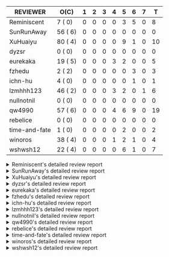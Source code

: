 |   REVIEWER    |  O(C)   | 1 | 2 | 3 | 4 | 5 | 6 | 7 | T  |
|---------------|---------|---|---|---|---|---|---|---|----|
| Reminiscent   |  7 ( 0) | 0 | 0 | 0 | 0 | 3 | 5 | 0 |  8 |
| SunRunAway    | 56 ( 6) | 0 | 0 | 0 | 0 | 0 | 0 | 0 |  0 |
| XuHuaiyu      | 80 ( 4) | 0 | 0 | 0 | 0 | 9 | 1 | 0 | 10 |
| dyzsr         |  0 ( 0) | 0 | 0 | 0 | 0 | 0 | 0 | 0 |  0 |
| eurekaka      | 19 ( 5) | 0 | 0 | 0 | 3 | 2 | 0 | 0 |  5 |
| fzhedu        |  2 ( 2) | 0 | 0 | 0 | 0 | 0 | 3 | 0 |  3 |
| ichn-hu       |  4 ( 0) | 0 | 0 | 0 | 0 | 0 | 1 | 0 |  1 |
| lzmhhh123     | 46 ( 2) | 0 | 0 | 0 | 3 | 2 | 0 | 1 |  6 |
| nullnotnil    |  0 ( 0) | 0 | 0 | 0 | 0 | 0 | 0 | 0 |  0 |
| qw4990        | 57 ( 6) | 0 | 0 | 0 | 4 | 6 | 9 | 0 | 19 |
| rebelice      |  0 ( 0) | 0 | 0 | 0 | 0 | 0 | 0 | 0 |  0 |
| time-and-fate |  1 ( 0) | 0 | 0 | 0 | 0 | 2 | 0 | 0 |  2 |
| winoros       | 38 ( 4) | 0 | 0 | 0 | 1 | 2 | 1 | 0 |  4 |
| wshwsh12      | 22 ( 4) | 0 | 0 | 0 | 0 | 6 | 1 | 0 |  7 |


<details> 
  <summary>Reminiscent's detailed review report</summary> 

## To Be Reviewed

|    REPO    |                                                               PR                                                                | C | LASTED |
|------------|---------------------------------------------------------------------------------------------------------------------------------|---|--------|
| tidb/21137 | [executor: specially handle empty input for apply's outer child aggregate (#20544)](https://github.com/pingcap/tidb/pull/21137) |   | 45d20h |
| tidb/21550 | [planner : fix unsigned_decimal_col=-int_cnst access index (#21198)](https://github.com/pingcap/tidb/pull/21550)                |   | 26d20h |
| tidb/21614 | [planner: do not propagate column eq with different column types (#21495)](https://github.com/pingcap/tidb/pull/21614)          |   | 25d14h |
| tidb/21896 | [planner: fix union doesn't handle collate correctly (#21854)](https://github.com/pingcap/tidb/pull/21896)                      |   | 13d19h |
| tidb/21936 | [expression: fix wrong type inferring for ceiling function. (#21920)](https://github.com/pingcap/tidb/pull/21936)               |   | 12d17h |
| tidb/21957 | [planner: fix unknown columns in join using below agg (#21922)](https://github.com/pingcap/tidb/pull/21957)                     |   | 11d23h |
| tidb/21964 | [planner: add plancodec id for all type TableScan/IndexScan. (#21935)](https://github.com/pingcap/tidb/pull/21964)              |   | 11d18h |


## Reviewed in Last 7 Days

|    REPO    |                                                                  PR                                                                  | C | D |   R   |
|------------|--------------------------------------------------------------------------------------------------------------------------------------|---|---|-------|
| tidb/22104 | [executor: fix incompatible escape behaviors in `select into outfile` (#22100)](https://github.com/pingcap/tidb/pull/22104)          |   | 5 | 0h    |
| tidb/22103 | [executor: fix incompatible escape behaviors in `select into outfile` (#22100)](https://github.com/pingcap/tidb/pull/22103)          |   | 5 | 0h    |
| tidb/22100 | [executor: fix incompatible escape behaviors in `select into outfile`](https://github.com/pingcap/tidb/pull/22100)                   |   | 5 | 0h    |
| tidb/22074 | [planner: fix incorrect range for prefix index range scan (#22037)](https://github.com/pingcap/tidb/pull/22074)                      |   | 6 | 0h    |
| tidb/22075 | [planner: fix incorrect range for prefix index range scan (#22037)](https://github.com/pingcap/tidb/pull/22075)                      |   | 6 | 0h    |
| tidb/21994 | [range: fix overflow value access index ](https://github.com/pingcap/tidb/pull/21994)                                                |   | 6 | 5d0h  |
| tidb/21868 | [bindinfo: sync concurrent ops on mysql.bind_info from multiple tidb instances (#21629)](https://github.com/pingcap/tidb/pull/21868) |   | 6 | 11d7h |
| tidb/21931 | [*: support baseline capture for prepared statements (#21271)](https://github.com/pingcap/tidb/pull/21931)                           |   | 6 | 6d19h |


</details> 


<details> 
  <summary>SunRunAway's detailed review report</summary> 

## To Be Reviewed

|     REPO     |                                                                      PR                                                                       | C | LASTED  |
|--------------|-----------------------------------------------------------------------------------------------------------------------------------------------|---|---------|
| docs/4547    | [add log redaction-related contents](https://github.com/pingcap/docs/pull/4547)                                                               |   | 4d14h   |
| docs-cn/4913 | [explain: add indexes](https://github.com/pingcap/docs-cn/pull/4913)                                                                          |   | 48d18h  |
| docs/4565    | [tidb: add doc for global kill](https://github.com/pingcap/docs/pull/4565)                                                                    |   | 2d9h    |
| tidb/15370   | [planner,executor: Refactor Shuffle and implement parallel Sort](https://github.com/pingcap/tidb/pull/15370)                                  | Y | 295d19h |
| docs-cn/4933 | [explain: add joins](https://github.com/pingcap/docs-cn/pull/4933)                                                                            |   | 44d20h  |
| tidb/15462   | [executor: implement `graceHashJoin`](https://github.com/pingcap/tidb/pull/15462)                                                             | Y | 291d18h |
| tidb/16967   | [executor: Refactor Shuffle and implement parallel sort (executor part)](https://github.com/pingcap/tidb/pull/16967)                          | Y | 246d10h |
| tidb/17238   | [*: refactor table.Allocator to improve readability](https://github.com/pingcap/tidb/pull/17238)                                              |   | 233d18h |
| tidb/19120   | [executor: Concurrently fetch chunks and insert them to a concurrent hash table in hash build](https://github.com/pingcap/tidb/pull/19120)    |   | 145d21h |
| tidb/19178   | [executor: Refactor probe channel](https://github.com/pingcap/tidb/pull/19178)                                                                |   | 143d17h |
| tidb/19347   | [executor: support new syntax `create/drop binding for digest` for tidb dashboard usage](https://github.com/pingcap/tidb/pull/19347)          |   | 135d23h |
| tidb/19807   | [executor: parallel evaluation for hash aggregate distinct](https://github.com/pingcap/tidb/pull/19807)                                       |   | 121d11h |
| tidb/19900   | [executor: enable inline projection for sort&topN](https://github.com/pingcap/tidb/pull/19900)                                                | Y | 116d18h |
| tidb/20140   | [expressions: Support `bin-to-uuid` and `uuid-to-bin`](https://github.com/pingcap/tidb/pull/20140)                                            |   | 103d22h |
| tidb/20220   | [*: new secondary index value format](https://github.com/pingcap/tidb/pull/20220)                                                             |   | 100d17h |
| tidb/20316   | [docs/design: add design doc for index usage information](https://github.com/pingcap/tidb/pull/20316)                                         |   | 95d17h  |
| tidb/20335   | [planner, executor: enable inline projection for Selection](https://github.com/pingcap/tidb/pull/20335)                                       | Y | 92d18h  |
| tidb/20360   | [planner: refine explain info for batch cop](https://github.com/pingcap/tidb/pull/20360)                                                      |   | 86d22h  |
| tidb/20397   | [parser: replace ast.SelectLockInShareMode with ast.SelectLockForShare](https://github.com/pingcap/tidb/pull/20397)                           |   | 84d18h  |
| tidb/20615   | [utils: Avoid panic when getting memory](https://github.com/pingcap/tidb/pull/20615)                                                          |   | 72d2h   |
| tidb/20689   | [expression: make TIME function compatible with MySQL (#19158)](https://github.com/pingcap/tidb/pull/20689)                                   |   | 67d21h  |
| tidb/20750   | [executor, infoschema, planner: optimize query cluster_slow_query](https://github.com/pingcap/tidb/pull/20750)                                |   | 62d23h  |
| tidb/20752   | [*: trace statsCache and preparePlanCache by Global memory tracker.](https://github.com/pingcap/tidb/pull/20752)                              |   | 62d22h  |
| tidb/20765   | [planner: support stable result mode](https://github.com/pingcap/tidb/pull/20765)                                                             |   | 62d17h  |
| tidb/21137   | [executor: specially handle empty input for apply's outer child aggregate (#20544)](https://github.com/pingcap/tidb/pull/21137)               |   | 45d20h  |
| tidb/21207   | [planner: fix the inappropriate out-of-range range estimation rule](https://github.com/pingcap/tidb/pull/21207)                               |   | 41d19h  |
| tidb/21277   | [executor: fix split table with large integers](https://github.com/pingcap/tidb/pull/21277)                                                   |   | 39d20h  |
| tidb/21310   | [types: convert string to MySQL BIT correctly](https://github.com/pingcap/tidb/pull/21310)                                                    |   | 38d22h  |
| tidb/21364   | [expression: Add test cases to cover the cases when invalid int value is casted as TIME (#18653)](https://github.com/pingcap/tidb/pull/21364) |   | 35d1h   |
| tidb/21381   | [*: optimize analyze cluster index table](https://github.com/pingcap/tidb/pull/21381)                                                         |   | 34d17h  |
| tidb/21386   | [expression: Disable cast decimal as string push down to TiFlash](https://github.com/pingcap/tidb/pull/21386)                                 |   | 34d16h  |
| tidb/21443   | [*: Let binary literal can be convert to enum and set (#20789)](https://github.com/pingcap/tidb/pull/21443)                                   |   | 32d14h  |
| tidb/21504   | [planner: fix invalid convert type in between...and... (#19820)](https://github.com/pingcap/tidb/pull/21504)                                  | Y | 30d15h  |
| tidb/21546   | [planner: do not push down the aggregation function with correlated column (#21453)](https://github.com/pingcap/tidb/pull/21546)              |   | 26d23h  |
| tidb/21573   | [expression: fix incorrect result of IsTrue function for time types (#21534)](https://github.com/pingcap/tidb/pull/21573)                     |   | 26d13h  |
| tidb/21810   | [expression: handle hybrid field types for where clause (#21724)](https://github.com/pingcap/tidb/pull/21810)                                 |   | 19d18h  |
| tidb/21813   | [expression: handle tp.flen overflow in to_base64 function (#20947)](https://github.com/pingcap/tidb/pull/21813)                              |   | 19d17h  |
| tidb/21834   | [planner: enhanced index range calculation plan](https://github.com/pingcap/tidb/pull/21834)                                                  |   | 18d19h  |
| tidb/21876   | [planner: bypass the DNF restriction if index merge hint is specified (#20799)](https://github.com/pingcap/tidb/pull/21876)                   |   | 16d20h  |
| tidb/21877   | [planner: fix correlated aggregates which should be evaluated in outer query (#21431)](https://github.com/pingcap/tidb/pull/21877)            |   | 16d19h  |
| tidb/21878   | [planner: do not push down lock to pointGet/bacthPointGet when selection exists](https://github.com/pingcap/tidb/pull/21878)                  |   | 16d18h  |
| tidb/21890   | [*: redact some error code, part(3/3) (#21866)](https://github.com/pingcap/tidb/pull/21890)                                                   |   | 14d15h  |
| tidb/21936   | [expression: fix wrong type inferring for ceiling function. (#21920)](https://github.com/pingcap/tidb/pull/21936)                             |   | 12d17h  |
| tidb/21956   | [planner/preprocessor: disallow into-outfile clause in some place](https://github.com/pingcap/tidb/pull/21956)                                |   | 11d23h  |
| tidb/21960   | [types: Regard `TypeNewDecimal` as not a `hasVariantFieldLength` type. (#21849)](https://github.com/pingcap/tidb/pull/21960)                  |   | 11d21h  |
| tidb/22026   | [expression: separated arithmeticPlusIntSig](https://github.com/pingcap/tidb/pull/22026)                                                      |   | 9d20h   |
| tidb/22043   | [planner, executor: enhance the limit pushdown rule.](https://github.com/pingcap/tidb/pull/22043)                                             |   | 7d11h   |
| tidb/22058   | [variable: move noop sysvars to separate file](https://github.com/pingcap/tidb/pull/22058)                                                    |   | 6d7h    |
| tidb/22073   | [executor: always decode the value first and then the handle](https://github.com/pingcap/tidb/pull/22073)                                     |   | 5d18h   |
| tidb/22089   | [executor: fix signed cluster index behavior (#22085)](https://github.com/pingcap/tidb/pull/22089)                                            |   | 4d23h   |
| tidb/22104   | [executor: fix incompatible escape behaviors in `select into outfile` (#22100)](https://github.com/pingcap/tidb/pull/22104)                   |   | 4d17h   |
| tidb/22106   | [executor: avoid log duplicate index name in slow-log (#22057)](https://github.com/pingcap/tidb/pull/22106)                                   |   | 4d14h   |
| tidb/22107   | [executor: avoid log duplicate index name in slow-log (#22057)](https://github.com/pingcap/tidb/pull/22107)                                   |   | 4d14h   |
| tidb/22114   | [test: fix globalkilltest (#21987)](https://github.com/pingcap/tidb/pull/22114)                                                               |   | 4d12h   |
| tidb/22120   | [executor: fix `update ignore` into not exists partition (#21984)](https://github.com/pingcap/tidb/pull/22120)                                |   | 3d23h   |
| tidb/22136   | [executor: improve the runtime stats of index lookup reader (#21982)](https://github.com/pingcap/tidb/pull/22136)                             |   | 3d17h   |


## Reviewed in Last 7 Days

| REPO | PR | C | D | R |
|------|----|---|---|---|


</details> 


<details> 
  <summary>XuHuaiyu's detailed review report</summary> 

## To Be Reviewed

|    REPO    |                                                                              PR                                                                              | C | LASTED  |
|------------|--------------------------------------------------------------------------------------------------------------------------------------------------------------|---|---------|
| tidb/19292 | [planner: suppport left join in join reorder](https://github.com/pingcap/tidb/pull/19292)                                                                    |   | 137d17h |
| tidb/19900 | [executor: enable inline projection for sort&topN](https://github.com/pingcap/tidb/pull/19900)                                                               | Y | 116d18h |
| tidb/20040 | [planner, expression: take NullFlag into consideration when optimize the `int non-const` <cmp > `non-int const`](https://github.com/pingcap/tidb/pull/20040) | Y | 109d14h |
| tidb/20140 | [expressions: Support `bin-to-uuid` and `uuid-to-bin`](https://github.com/pingcap/tidb/pull/20140)                                                           |   | 103d22h |
| tidb/20311 | [expression: fix overflow error when convert bit to int64 (#20266)](https://github.com/pingcap/tidb/pull/20311)                                              |   | 95d21h  |
| tidb/20350 | [executor: support read global indexes in IndexMergeReader and index join](https://github.com/pingcap/tidb/pull/20350)                                       | Y | 89d14h  |
| tidb/20505 | [*: Add metrics for oom-action and sql memory usage.](https://github.com/pingcap/tidb/pull/20505)                                                            |   | 76d19h  |
| tidb/20576 | [*: fix stats feedback after tableReader handle multiple ranges](https://github.com/pingcap/tidb/pull/20576)                                                 |   | 74d13h  |
| tidb/20613 | [executor: fix issue of hash join fetch time inaccurate](https://github.com/pingcap/tidb/pull/20613)                                                         |   | 72d13h  |
| tidb/20752 | [*: trace statsCache and preparePlanCache by Global memory tracker.](https://github.com/pingcap/tidb/pull/20752)                                             |   | 62d22h  |
| tidb/20790 | [collation: add pinyin collation for chinese charset support](https://github.com/pingcap/tidb/pull/20790)                                                    |   | 61d21h  |
| tidb/20793 | [planner, executor: enable inline projection for Apply](https://github.com/pingcap/tidb/pull/20793)                                                          |   | 61d21h  |
| tidb/20905 | [planner: fix statement-optimize not work in `TryFastPlan`](https://github.com/pingcap/tidb/pull/20905)                                                      |   | 58d17h  |
| tidb/20972 | [expression: POC implementation of Vitess hashing algorithm.](https://github.com/pingcap/tidb/pull/20972)                                                    |   | 54d1h   |
| tidb/21064 | [planner, executor: fix cast not check error](https://github.com/pingcap/tidb/pull/21064)                                                                    |   | 49d9h   |
| tidb/21149 | [executor:Add runtime stat for IndexMergeReaderExecutor (#20653)](https://github.com/pingcap/tidb/pull/21149)                                                |   | 45d15h  |
| tidb/21155 | [util/chunk: fix slice out of bound panic](https://github.com/pingcap/tidb/pull/21155)                                                                       |   | 45d12h  |
| tidb/21228 | [executor: return the result immediately when combining LIMIT row_count with DISTINCT](https://github.com/pingcap/tidb/pull/21228)                           |   | 41d14h  |
| tidb/21304 | [executor: Add the HashAggExec runtime information (#20577)](https://github.com/pingcap/tidb/pull/21304)                                                     |   | 39d12h  |
| tidb/21334 | [*: make rollback work on user-defined variables](https://github.com/pingcap/tidb/pull/21334)                                                                |   | 38d14h  |
| tidb/21340 | [executor: initialize expensive query handler on domain creation](https://github.com/pingcap/tidb/pull/21340)                                                |   | 38d0h   |
| tidb/21425 | [planner: natural join not consider rowid and null eq not propagate (#21328)](https://github.com/pingcap/tidb/pull/21425)                                    |   | 32d22h  |
| tidb/21459 | [planner: push down projection for tiflash](https://github.com/pingcap/tidb/pull/21459)                                                                      |   | 31d22h  |
| tidb/21473 | [ddl: check the generated column offset when modifies column (#21458)](https://github.com/pingcap/tidb/pull/21473)                                           |   | 31d17h  |
| tidb/21476 | [planner: check for decimal format in cast expr (#20836)](https://github.com/pingcap/tidb/pull/21476)                                                        |   | 31d16h  |
| tidb/21477 | [planner: check for decimal format in cast expr (#20836)](https://github.com/pingcap/tidb/pull/21477)                                                        |   | 31d16h  |
| tidb/21483 | [executor, store/tikv: locks exist keys for point_get & batch_point_get (#21229)](https://github.com/pingcap/tidb/pull/21483)                                |   | 31d13h  |
| tidb/21488 | [planner: fix ambiguous field when resolve having expr  (#21165)](https://github.com/pingcap/tidb/pull/21488)                                                |   | 30d23h  |
| tidb/21504 | [planner: fix invalid convert type in between...and... (#19820)](https://github.com/pingcap/tidb/pull/21504)                                                 | Y | 30d15h  |
| tidb/21532 | [expression: set IsBooleanFlag for boolean scalar functions (#20706)](https://github.com/pingcap/tidb/pull/21532)                                            |   | 27d17h  |
| tidb/21536 | [executor: add slow-log file meta cache to avoid repeat read file meta information](https://github.com/pingcap/tidb/pull/21536)                              |   | 27d15h  |
| tidb/21550 | [planner : fix unsigned_decimal_col=-int_cnst access index (#21198)](https://github.com/pingcap/tidb/pull/21550)                                             |   | 26d20h  |
| tidb/21564 | [ddl: fix Incorrect behavior of NO_ZERO_DATE when altering table](https://github.com/pingcap/tidb/pull/21564)                                                |   | 26d16h  |
| tidb/21573 | [expression: fix incorrect result of IsTrue function for time types (#21534)](https://github.com/pingcap/tidb/pull/21573)                                    |   | 26d13h  |
| tidb/21590 | [expression: fix compatibility behaviors in sec_to_time with MySQL  (#21555)](https://github.com/pingcap/tidb/pull/21590)                                    |   | 25d21h  |
| tidb/21593 | [expression: fix convert number base for hybrid type (#21554)](https://github.com/pingcap/tidb/pull/21593)                                                   |   | 25d20h  |
| tidb/21602 | [expression: not evaluate time addition for timestamp with 2 args if 1st arg's year is zero (#21572)](https://github.com/pingcap/tidb/pull/21602)            |   | 25d17h  |
| tidb/21608 | [expression: fix error "invalid time format: '{0 0 0 0 0 0 0}'" for timestampAdd (#21591)](https://github.com/pingcap/tidb/pull/21608)                       |   | 25d16h  |
| tidb/21610 | [*: remove needless InInsertStmt (#19787)](https://github.com/pingcap/tidb/pull/21610)                                                                       |   | 25d15h  |
| tidb/21614 | [planner: do not propagate column eq with different column types (#21495)](https://github.com/pingcap/tidb/pull/21614)                                       |   | 25d14h  |
| tidb/21626 | [test: convert test to benchmard test to make ci stable (#21616)](https://github.com/pingcap/tidb/pull/21626)                                                |   | 24d23h  |
| tidb/21635 | [expression: handle invalid argument for addtime and subtime function  (#21600)](https://github.com/pingcap/tidb/pull/21635)                                 |   | 24d20h  |
| tidb/21673 | [expression, types: fix unexpected result from TIME() when fsp digits > 6 (#21652)](https://github.com/pingcap/tidb/pull/21673)                              |   | 23d17h  |
| tidb/21676 | [expression: fix compatibility of extract day_time unit functions (#21601)](https://github.com/pingcap/tidb/pull/21676)                                      |   | 23d17h  |
| tidb/21680 | [planner: report error when ORDER BY conflicts with DISTINCT (#21286)](https://github.com/pingcap/tidb/pull/21680)                                           |   | 23d16h  |
| tidb/21697 | [planner: check for only_full_group_by in ORDER BY and HAVING (#21216)](https://github.com/pingcap/tidb/pull/21697)                                          |   | 20d20h  |
| tidb/21711 | [expression: Fix unexpected panic when using IF function. (#21132)](https://github.com/pingcap/tidb/pull/21711)                                              |   | 20d17h  |
| tidb/21714 | [planner: fix the coercibility of the cast function (#21705)](https://github.com/pingcap/tidb/pull/21714)                                                    |   | 20d17h  |
| tidb/21718 | [types: fix compare object json type (#21703)](https://github.com/pingcap/tidb/pull/21718)                                                                   |   | 20d16h  |
| tidb/21785 | [types: fix compare float64 with float64 in json (#21709)](https://github.com/pingcap/tidb/pull/21785)                                                       |   | 19d22h  |
| tidb/21808 | [planner: fix the fail when we compare multi fields in the subquery (#21699)](https://github.com/pingcap/tidb/pull/21808)                                    |   | 19d18h  |
| tidb/21810 | [expression: handle hybrid field types for where clause (#21724)](https://github.com/pingcap/tidb/pull/21810)                                                |   | 19d18h  |
| tidb/21813 | [expression: handle tp.flen overflow in to_base64 function (#20947)](https://github.com/pingcap/tidb/pull/21813)                                             |   | 19d17h  |
| tidb/21826 | [types: refine JSON conversion, throw err when object/array convert to integer/float/decimal](https://github.com/pingcap/tidb/pull/21826)                    |   | 19d11h  |
| tidb/21839 | [planner/core: add 'split table using statistics' statement](https://github.com/pingcap/tidb/pull/21839)                                                     |   | 18d15h  |
| tidb/21853 | [expression: fix compatibility behaviors in time_format with MySQL (#21559)](https://github.com/pingcap/tidb/pull/21853)                                     |   | 17d19h  |
| tidb/21870 | [types: report error for json object with key length >= 65536 (#21779)](https://github.com/pingcap/tidb/pull/21870)                                          |   | 16d23h  |
| tidb/21874 | [expression:truncate decimal value instead of return error (#21691)](https://github.com/pingcap/tidb/pull/21874)                                             |   | 16d20h  |
| tidb/21877 | [planner: fix correlated aggregates which should be evaluated in outer query (#21431)](https://github.com/pingcap/tidb/pull/21877)                           |   | 16d19h  |
| tidb/21896 | [planner: fix union doesn't handle collate correctly (#21854)](https://github.com/pingcap/tidb/pull/21896)                                                   |   | 13d19h  |
| tidb/21916 | [server: double type column from table should ignore its decimal (#21788)](https://github.com/pingcap/tidb/pull/21916)                                       |   | 12d23h  |
| tidb/21924 | [expression: fix type infer for tidb's builtin compare(least and greatest) (#21150)](https://github.com/pingcap/tidb/pull/21924)                             |   | 12d19h  |
| tidb/21936 | [expression: fix wrong type inferring for ceiling function. (#21920)](https://github.com/pingcap/tidb/pull/21936)                                            |   | 12d17h  |
| tidb/21957 | [planner: fix unknown columns in join using below agg (#21922)](https://github.com/pingcap/tidb/pull/21957)                                                  |   | 11d23h  |
| tidb/21958 | [expression: fix comparing json with string (#21903)](https://github.com/pingcap/tidb/pull/21958)                                                            |   | 11d22h  |
| tidb/21964 | [planner: add plancodec id for all type TableScan/IndexScan. (#21935)](https://github.com/pingcap/tidb/pull/21964)                                           |   | 11d18h  |
| tidb/21972 | [executor: throw error when prepared statement is execute, deallocate or prepare (#21962)](https://github.com/pingcap/tidb/pull/21972)                       |   | 11d16h  |
| tidb/22013 | [executor: fix unstable test Issue16696 (#22009)](https://github.com/pingcap/tidb/pull/22013)                                                                |   | 10d17h  |
| tidb/22014 | [executor: fix unstable test Issue16696 (#22009)](https://github.com/pingcap/tidb/pull/22014)                                                                |   | 10d17h  |
| tidb/22078 | [expression: return correct results for user variables of datetime type](https://github.com/pingcap/tidb/pull/22078)                                         |   | 5d17h   |
| tidb/22080 | [planner, expression: fix error when using IN combined with subquery](https://github.com/pingcap/tidb/pull/22080)                                            |   | 5d16h   |
| tidb/22101 | [session: set process info before building plan](https://github.com/pingcap/tidb/pull/22101)                                                                 |   | 4d18h   |
| tidb/22107 | [executor: avoid log duplicate index name in slow-log (#22057)](https://github.com/pingcap/tidb/pull/22107)                                                  |   | 4d14h   |
| tidb/22118 | [planner: check if columns count matches for batch point get in TryFastPlan (#22044)](https://github.com/pingcap/tidb/pull/22118)                            |   | 3d23h   |
| tidb/22119 | [executor: fix `update ignore` into not exists partition (#21984)](https://github.com/pingcap/tidb/pull/22119)                                               |   | 3d23h   |
| tidb/22120 | [executor: fix `update ignore` into not exists partition (#21984)](https://github.com/pingcap/tidb/pull/22120)                                               |   | 3d23h   |
| tidb/22131 | [privilege: remove leading and trailing space when create user and role](https://github.com/pingcap/tidb/pull/22131)                                         |   | 3d19h   |
| tidb/22136 | [executor: improve the runtime stats of index lookup reader (#21982)](https://github.com/pingcap/tidb/pull/22136)                                            |   | 3d17h   |
| tidb/22141 | [store: trace `loadRegion` to see the PD region cache loading (#22092)](https://github.com/pingcap/tidb/pull/22141)                                          |   | 0h      |
| tidb/22142 | [store: trace `loadRegion` to see the PD region cache loading (#22092)](https://github.com/pingcap/tidb/pull/22142)                                          |   | 0h      |


## Reviewed in Last 7 Days

|    REPO    |                                                                PR                                                                | C | D |   R   |
|------------|----------------------------------------------------------------------------------------------------------------------------------|---|---|-------|
| tidb/22111 | [config, session: promise the compatibility of oom-action when upgrading (#22102)](https://github.com/pingcap/tidb/pull/22111)   |   | 5 | 1h    |
| tidb/22115 | [util: add cache for mem info in container (#22109)](https://github.com/pingcap/tidb/pull/22115)                                 |   | 5 | 0h    |
| tidb/22112 | [bootstrap: add mysql.user columns for parser#1121 (#21856)](https://github.com/pingcap/tidb/pull/22112)                         |   | 5 | 0h    |
| tidb/22104 | [executor: fix incompatible escape behaviors in `select into outfile` (#22100)](https://github.com/pingcap/tidb/pull/22104)      |   | 5 | 2h    |
| tidb/22103 | [executor: fix incompatible escape behaviors in `select into outfile` (#22100)](https://github.com/pingcap/tidb/pull/22103)      |   | 5 | 2h    |
| tidb/22100 | [executor: fix incompatible escape behaviors in `select into outfile`](https://github.com/pingcap/tidb/pull/22100)               |   | 5 | 0h    |
| tidb/22095 | [select into outfile `untime error: index out of range` (#22038)](https://github.com/pingcap/tidb/pull/22095)                    |   | 5 | 1h    |
| tidb/22094 | [select into outfile `untime error: index out of range` (#22038)](https://github.com/pingcap/tidb/pull/22094)                    |   | 5 | 1h    |
| tidb/22038 | [select into outfile `untime error: index out of range`](https://github.com/pingcap/tidb/pull/22038)                             |   | 5 | 4d17h |
| tidb/22056 | [planner, store/tikv, executor:Support shuffled hash join and refine codes (#20894)](https://github.com/pingcap/tidb/pull/22056) |   | 6 | 21h   |


</details> 


<details> 
  <summary>dyzsr's detailed review report</summary> 

## To Be Reviewed

| REPO | PR | C | LASTED |
|------|----|---|--------|


## Reviewed in Last 7 Days

| REPO | PR | C | D | R |
|------|----|---|---|---|


</details> 


<details> 
  <summary>eurekaka's detailed review report</summary> 

## To Be Reviewed

|    REPO    |                                                                  PR                                                                  | C | LASTED  |
|------------|--------------------------------------------------------------------------------------------------------------------------------------|---|---------|
| tidb/14729 | [planner: fix constant propagation for PredicatePushDown](https://github.com/pingcap/tidb/pull/14729)                                | Y | 327d18h |
| tidb/14831 | [planner/cascades: add implementationRule for IndexLookUpJoin](https://github.com/pingcap/tidb/pull/14831)                           |   | 320d18h |
| tidb/15090 | [planner/cascades: refine the row count estimation of TiKV layer Selection](https://github.com/pingcap/tidb/pull/15090)              |   | 306d18h |
| tidb/15157 | [planner/cascades: implement `HashCode` method for all the LogicalPlans](https://github.com/pingcap/tidb/pull/15157)                 | Y | 304d15h |
| tidb/15335 | [planner/cascades: add transformation rule PullAggregationUpApply & EliminateMaxOneRow](https://github.com/pingcap/tidb/pull/15335)  |   | 297d18h |
| tidb/15370 | [planner,executor: Refactor Shuffle and implement parallel Sort](https://github.com/pingcap/tidb/pull/15370)                         | Y | 295d19h |
| tidb/17276 | [planner/cascades: add rule InjectProjectionBelowSort](https://github.com/pingcap/tidb/pull/17276)                                   | Y | 230d9h  |
| tidb/18882 | [planner, executor: add explain for `MetricSummaryTableExtractor`](https://github.com/pingcap/tidb/pull/18882)                       | Y | 157d18h |
| tidb/19347 | [executor: support new syntax `create/drop binding for digest` for tidb dashboard usage](https://github.com/pingcap/tidb/pull/19347) |   | 135d23h |
| tidb/20580 | [statistics: add bucket ndv for index histogram](https://github.com/pingcap/tidb/pull/20580)                                         |   | 73d21h  |
| tidb/20877 | [statistics: collect index usage information](https://github.com/pingcap/tidb/pull/20877)                                            |   | 59d17h  |
| tidb/21444 | [planner: ignore anonymous index while tiflash replica is available](https://github.com/pingcap/tidb/pull/21444)                     |   | 32d12h  |
| tidb/21459 | [planner: push down projection for tiflash](https://github.com/pingcap/tidb/pull/21459)                                              |   | 31d22h  |
| tidb/21488 | [planner: fix ambiguous field when resolve having expr  (#21165)](https://github.com/pingcap/tidb/pull/21488)                        |   | 30d23h  |
| tidb/21573 | [expression: fix incorrect result of IsTrue function for time types (#21534)](https://github.com/pingcap/tidb/pull/21573)            |   | 26d13h  |
| tidb/21680 | [planner: report error when ORDER BY conflicts with DISTINCT (#21286)](https://github.com/pingcap/tidb/pull/21680)                   |   | 23d16h  |
| tidb/21697 | [planner: check for only_full_group_by in ORDER BY and HAVING (#21216)](https://github.com/pingcap/tidb/pull/21697)                  |   | 20d20h  |
| tidb/21994 | [range: fix overflow value access index ](https://github.com/pingcap/tidb/pull/21994)                                                |   | 10d23h  |
| tidb/22086 | [planner/core: fix a bug of adding enforcer.](https://github.com/pingcap/tidb/pull/22086)                                            |   | 5d11h   |


## Reviewed in Last 7 Days

|    REPO    |                                                              PR                                                               | C | D |   R   |
|------------|-------------------------------------------------------------------------------------------------------------------------------|---|---|-------|
| tidb/22124 | [planner: avoid using index_merge when there are multiple table filters (#22122)](https://github.com/pingcap/tidb/pull/22124) |   | 4 | 0h    |
| tidb/22125 | [planner: avoid using index_merge when there are multiple table filters (#22122)](https://github.com/pingcap/tidb/pull/22125) |   | 4 | 0h    |
| tidb/22122 | [planner: avoid using index_merge when there are multiple table filters](https://github.com/pingcap/tidb/pull/22122)          |   | 4 | 1h    |
| tidb/22080 | [planner, expression: fix error when using IN combined with subquery](https://github.com/pingcap/tidb/pull/22080)             |   | 5 | 23h   |
| tidb/21275 | [*: rewrite origin SQL with default DB for SQL bindings](https://github.com/pingcap/tidb/pull/21275)                          |   | 5 | 35d1h |


</details> 


<details> 
  <summary>fzhedu's detailed review report</summary> 

## To Be Reviewed

|    REPO    |                                                   PR                                                   | C | LASTED  |
|------------|--------------------------------------------------------------------------------------------------------|---|---------|
| tidb/19845 | [expression:fix FORMAT compatibility issue #11206](https://github.com/pingcap/tidb/pull/19845)         | Y | 118d16h |
| tidb/20117 | [optimizer: fix issue on incorrect result of natural join](https://github.com/pingcap/tidb/pull/20117) | Y | 104d21h |


## Reviewed in Last 7 Days

|    REPO    |                                                                PR                                                                | C | D |   R    |
|------------|----------------------------------------------------------------------------------------------------------------------------------|---|---|--------|
| tidb/22053 | [execution: support explain analyze in mpp execution.](https://github.com/pingcap/tidb/pull/22053)                               |   | 6 | 23h    |
| tidb/22056 | [planner, store/tikv, executor:Support shuffled hash join and refine codes (#20894)](https://github.com/pingcap/tidb/pull/22056) |   | 6 | 21h    |
| tidb/20894 | [planner, store/tikv, executor:Support shuffled hash join and refine codes](https://github.com/pingcap/tidb/pull/20894)          |   | 6 | 52d19h |


</details> 


<details> 
  <summary>ichn-hu's detailed review report</summary> 

## To Be Reviewed

|    REPO    |                                                            PR                                                            | C | LASTED  |
|------------|--------------------------------------------------------------------------------------------------------------------------|---|---------|
| tidb/18312 | [expression: fix compatible problem with mysql when parse datetime](https://github.com/pingcap/tidb/pull/18312)          |   | 186d17h |
| tidb/21676 | [expression: fix compatibility of extract day_time unit functions (#21601)](https://github.com/pingcap/tidb/pull/21676)  |   | 23d17h  |
| tidb/21850 | [expression: add implicit eval int and real for function dayname (#21806)](https://github.com/pingcap/tidb/pull/21850)   |   | 17d19h  |
| tidb/21853 | [expression: fix compatibility behaviors in time_format with MySQL (#21559)](https://github.com/pingcap/tidb/pull/21853) |   | 17d19h  |


## Reviewed in Last 7 Days

|    REPO    |                                                  PR                                                  | C | D |   R   |
|------------|------------------------------------------------------------------------------------------------------|---|---|-------|
| tidb/22038 | [select into outfile `untime error: index out of range`](https://github.com/pingcap/tidb/pull/22038) |   | 6 | 3d17h |


</details> 


<details> 
  <summary>lzmhhh123's detailed review report</summary> 

## To Be Reviewed

|     REPO     |                                                                    PR                                                                     | C | LASTED  |
|--------------|-------------------------------------------------------------------------------------------------------------------------------------------|---|---------|
| tidb/14729   | [planner: fix constant propagation for PredicatePushDown](https://github.com/pingcap/tidb/pull/14729)                                     | Y | 327d18h |
| docs-cn/4913 | [explain: add indexes](https://github.com/pingcap/docs-cn/pull/4913)                                                                      |   | 48d18h  |
| tidb/17414   | [add curCost based join reorder algorithm](https://github.com/pingcap/tidb/pull/17414)                                                    |   | 222d18h |
| tidb/19347   | [executor: support new syntax `create/drop binding for digest` for tidb dashboard usage](https://github.com/pingcap/tidb/pull/19347)      |   | 135d23h |
| tidb/19698   | [*: update test cases to support new collation enabled by default](https://github.com/pingcap/tidb/pull/19698)                            |   | 123d23h |
| tidb/20044   | [expression: Add column nullability checking before "refine args"](https://github.com/pingcap/tidb/pull/20044)                            | Y | 109d7h  |
| tidb/20444   | [expression: add json_merge_patch](https://github.com/pingcap/tidb/pull/20444)                                                            |   | 81d21h  |
| tidb/20465   | [expression: add uuidShortFunction](https://github.com/pingcap/tidb/pull/20465)                                                           |   | 80d20h  |
| tidb/20505   | [*: Add metrics for oom-action and sql memory usage.](https://github.com/pingcap/tidb/pull/20505)                                         |   | 76d19h  |
| tidb/20618   | [planner: fix update generated columns error](https://github.com/pingcap/tidb/pull/20618)                                                 |   | 71d20h  |
| tidb/20642   | [executor: modify admin executors to support partitioned table with global index](https://github.com/pingcap/tidb/pull/20642)             |   | 69d16h  |
| tidb/20825   | [executor: add diagnosis rule to check Transparent Huge Pages(THP) enabled (#20611)](https://github.com/pingcap/tidb/pull/20825)          |   | 60d19h  |
| tidb/20903   | [planner: fix confused and unnecessary double-projection in plans.](https://github.com/pingcap/tidb/pull/20903)                           |   | 58d17h  |
| tidb/21018   | [planner: don't push down null sensitive join conditions (#19620)](https://github.com/pingcap/tidb/pull/21018)                            |   | 52d17h  |
| tidb/21051   | [executor: change read slow-log file module to concurrent](https://github.com/pingcap/tidb/pull/21051)                                    |   | 51d14h  |
| tidb/21137   | [executor: specially handle empty input for apply's outer child aggregate (#20544)](https://github.com/pingcap/tidb/pull/21137)           |   | 45d20h  |
| tidb/21195   | [brie: integrate lightning to suport IMPORT statement](https://github.com/pingcap/tidb/pull/21195)                                        |   | 41d23h  |
| tidb/21275   | [*: rewrite origin SQL with default DB for SQL bindings](https://github.com/pingcap/tidb/pull/21275)                                      |   | 39d22h  |
| tidb/21310   | [types: convert string to MySQL BIT correctly](https://github.com/pingcap/tidb/pull/21310)                                                |   | 38d22h  |
| tidb/21334   | [*: make rollback work on user-defined variables](https://github.com/pingcap/tidb/pull/21334)                                             |   | 38d14h  |
| tidb/21347   | [session: make rollback work on global variables](https://github.com/pingcap/tidb/pull/21347)                                             |   | 37d20h  |
| tidb/21401   | [expression: incompatibility with MySQL for ADDTIME()](https://github.com/pingcap/tidb/pull/21401)                                        |   | 34d12h  |
| tidb/21404   | [planner: fix unexpected bad plan when IndexJoin inner side estRow is 0. (#21084)](https://github.com/pingcap/tidb/pull/21404)            |   | 33d23h  |
| tidb/21444   | [planner: ignore anonymous index while tiflash replica is available](https://github.com/pingcap/tidb/pull/21444)                          |   | 32d12h  |
| tidb/21487   | [*: ensure TABLE statement works](https://github.com/pingcap/tidb/pull/21487)                                                             |   | 31d5h   |
| tidb/21641   | [executor: Fix pessimistic lock doesn't work on the partition table for subquery/joins](https://github.com/pingcap/tidb/pull/21641)       |   | 24d18h  |
| tidb/21651   | [planner: allow filter condition pushing down to IndexScan for prefix index](https://github.com/pingcap/tidb/pull/21651)                  |   | 24d14h  |
| tidb/21680   | [planner: report error when ORDER BY conflicts with DISTINCT (#21286)](https://github.com/pingcap/tidb/pull/21680)                        |   | 23d16h  |
| tidb/21711   | [expression: Fix unexpected panic when using IF function. (#21132)](https://github.com/pingcap/tidb/pull/21711)                           |   | 20d17h  |
| tidb/21808   | [planner: fix the fail when we compare multi fields in the subquery (#21699)](https://github.com/pingcap/tidb/pull/21808)                 |   | 19d18h  |
| tidb/21842   | [planner: Shuffle hash agg](https://github.com/pingcap/tidb/pull/21842)                                                                   |   | 18d10h  |
| tidb/21850   | [expression: add implicit eval int and real for function dayname (#21806)](https://github.com/pingcap/tidb/pull/21850)                    |   | 17d19h  |
| tidb/21853   | [expression: fix compatibility behaviors in time_format with MySQL (#21559)](https://github.com/pingcap/tidb/pull/21853)                  |   | 17d19h  |
| tidb/21870   | [types: report error for json object with key length >= 65536 (#21779)](https://github.com/pingcap/tidb/pull/21870)                       |   | 16d23h  |
| tidb/21877   | [planner: fix correlated aggregates which should be evaluated in outer query (#21431)](https://github.com/pingcap/tidb/pull/21877)        |   | 16d19h  |
| tidb/21924   | [expression: fix type infer for tidb's builtin compare(least and greatest) (#21150)](https://github.com/pingcap/tidb/pull/21924)          |   | 12d19h  |
| tidb/21954   | [planner/cascades: add rule `PushSelDownApply`](https://github.com/pingcap/tidb/pull/21954)                                               |   | 11d23h  |
| tidb/21968   | [types:  Add a limitation about float data type (#20929)](https://github.com/pingcap/tidb/pull/21968)                                     |   | 11d17h  |
| tidb/21972   | [executor: throw error when prepared statement is execute, deallocate or prepare (#21962)](https://github.com/pingcap/tidb/pull/21972)    |   | 11d16h  |
| tidb/22022   | [planner/codec: fix issue of decode plan error cause by without escape special char (#21937)](https://github.com/pingcap/tidb/pull/22022) |   | 10d0h   |
| tidb/22053   | [execution: support explain analyze in mpp execution.](https://github.com/pingcap/tidb/pull/22053)                                        |   | 6d18h   |
| tidb/22062   | [table: fix insert into _tidb_rowid panic and rebase it if needed](https://github.com/pingcap/tidb/pull/22062)                            |   | 5d23h   |
| tidb/22089   | [executor: fix signed cluster index behavior (#22085)](https://github.com/pingcap/tidb/pull/22089)                                        |   | 4d23h   |
| tidb/22124   | [planner: avoid using index_merge when there are multiple table filters (#22122)](https://github.com/pingcap/tidb/pull/22124)             |   | 3d21h   |
| tidb/22130   | [planner: join reorder should not change the order of output columns (#16852)](https://github.com/pingcap/tidb/pull/22130)                |   | 3d19h   |
| tidb/22137   | [expression: separated arithmeticModIntSig](https://github.com/pingcap/tidb/pull/22137)                                                   |   | 3d12h   |


## Reviewed in Last 7 Days

|    REPO    |                                                               PR                                                               | C | D |   R   |
|------------|--------------------------------------------------------------------------------------------------------------------------------|---|---|-------|
| tidb/22101 | [session: set process info before building plan](https://github.com/pingcap/tidb/pull/22101)                                   |   | 4 | 1d0h  |
| tidb/21976 | [planner: report error for invalid window specs which are not used (#21083)](https://github.com/pingcap/tidb/pull/21976)       |   | 4 | 7d22h |
| tidb/21969 | [types:  Add a limitation about float data type (#20929)](https://github.com/pingcap/tidb/pull/21969)                          |   | 4 | 8d0h  |
| tidb/22111 | [config, session: promise the compatibility of oom-action when upgrading (#22102)](https://github.com/pingcap/tidb/pull/22111) |   | 5 | 1h    |
| tidb/22085 | [executor: fix signed cluster index behavior](https://github.com/pingcap/tidb/pull/22085)                                      |   | 5 | 13h   |
| tidb/22037 | [planner: fix incorrect range for prefix index range scan](https://github.com/pingcap/tidb/pull/22037)                         |   | 7 | 2d19h |


</details> 


<details> 
  <summary>nullnotnil's detailed review report</summary> 

## To Be Reviewed

| REPO | PR | C | LASTED |
|------|----|---|--------|


## Reviewed in Last 7 Days

| REPO | PR | C | D | R |
|------|----|---|---|---|


</details> 


<details> 
  <summary>qw4990's detailed review report</summary> 

## To Be Reviewed

|    REPO     |                                                                          PR                                                                          | C | LASTED  |
|-------------|------------------------------------------------------------------------------------------------------------------------------------------------------|---|---------|
| tidb/16305  | [expression: separate signatures for `ModInt`](https://github.com/pingcap/tidb/pull/16305)                                                           | Y | 266d0h  |
| parser/1138 | [*: create / drop extended stats by ALTER TABLE](https://github.com/pingcap/parser/pull/1138)                                                        |   | 10d13h  |
| tidb/16967  | [executor: Refactor Shuffle and implement parallel sort (executor part)](https://github.com/pingcap/tidb/pull/16967)                                 | Y | 246d10h |
| tidb/17396  | [types: improve StrToDate performance](https://github.com/pingcap/tidb/pull/17396)                                                                   | Y | 223d10h |
| tidb/18882  | [planner, executor: add explain for `MetricSummaryTableExtractor`](https://github.com/pingcap/tidb/pull/18882)                                       | Y | 157d18h |
| tidb/19029  | [types: fix unexpected NOT_NULL flags](https://github.com/pingcap/tidb/pull/19029)                                                                   |   | 150d22h |
| tidb/19120  | [executor: Concurrently fetch chunks and insert them to a concurrent hash table in hash build](https://github.com/pingcap/tidb/pull/19120)           |   | 145d21h |
| tidb/19292  | [planner: suppport left join in join reorder](https://github.com/pingcap/tidb/pull/19292)                                                            |   | 137d17h |
| tidb/19957  | [executor: add builtin aggregate function `json_arrayagg`](https://github.com/pingcap/tidb/pull/19957)                                               | Y | 114d14h |
| tidb/20011  | [statistics: fix incorrect total count used in index selectivity computation](https://github.com/pingcap/tidb/pull/20011)                            |   | 110d15h |
| tidb/20316  | [docs/design: add design doc for index usage information](https://github.com/pingcap/tidb/pull/20316)                                                |   | 95d17h  |
| tidb/20354  | [planner: rename relational operators (#14575)](https://github.com/pingcap/tidb/pull/20354)                                                          | Y | 88d6h   |
| tidb/20399  | [*: make 'tidb_enable_change_column_type' available as a session variable](https://github.com/pingcap/tidb/pull/20399)                               |   | 84d16h  |
| tidb/20689  | [expression: make TIME function compatible with MySQL (#19158)](https://github.com/pingcap/tidb/pull/20689)                                          |   | 67d21h  |
| tidb/20708  | [*: separate auto_increment ID allocator from _tidb_rowid allocator](https://github.com/pingcap/tidb/pull/20708)                                     |   | 66d20h  |
| tidb/20750  | [executor, infoschema, planner: optimize query cluster_slow_query](https://github.com/pingcap/tidb/pull/20750)                                       |   | 62d23h  |
| tidb/20972  | [expression: POC implementation of Vitess hashing algorithm.](https://github.com/pingcap/tidb/pull/20972)                                            |   | 54d1h   |
| tidb/21018  | [planner: don't push down null sensitive join conditions (#19620)](https://github.com/pingcap/tidb/pull/21018)                                       |   | 52d17h  |
| tidb/21137  | [executor: specially handle empty input for apply's outer child aggregate (#20544)](https://github.com/pingcap/tidb/pull/21137)                      |   | 45d20h  |
| tidb/21149  | [executor:Add runtime stat for IndexMergeReaderExecutor (#20653)](https://github.com/pingcap/tidb/pull/21149)                                        |   | 45d15h  |
| tidb/21304  | [executor: Add the HashAggExec runtime information (#20577)](https://github.com/pingcap/tidb/pull/21304)                                             |   | 39d12h  |
| tidb/21318  | [planner, expression: use the range of column types to simplify expressions](https://github.com/pingcap/tidb/pull/21318)                             |   | 38d19h  |
| tidb/21359  | [*: add runtime stats for split region statement](https://github.com/pingcap/tidb/pull/21359)                                                        |   | 37d13h  |
| tidb/21401  | [expression: incompatibility with MySQL for ADDTIME()](https://github.com/pingcap/tidb/pull/21401)                                                   |   | 34d12h  |
| tidb/21408  | [statistics: fix a bug which causes panic when using the clustered index and the new collation (#21379)](https://github.com/pingcap/tidb/pull/21408) |   | 33d20h  |
| tidb/21424  | [sessionctx: move set variable to sysvar struct](https://github.com/pingcap/tidb/pull/21424)                                                         |   | 33d5h   |
| tidb/21464  | [server: return results of ongoing queries when graceful shutdown (#19669)](https://github.com/pingcap/tidb/pull/21464)                              |   | 31d20h  |
| tidb/21471  | [session: fix ineffective EXPLAIN FOR CONNECTION statement (#21044)](https://github.com/pingcap/tidb/pull/21471)                                     |   | 31d17h  |
| tidb/21476  | [planner: check for decimal format in cast expr (#20836)](https://github.com/pingcap/tidb/pull/21476)                                                |   | 31d16h  |
| tidb/21477  | [planner: check for decimal format in cast expr (#20836)](https://github.com/pingcap/tidb/pull/21477)                                                |   | 31d16h  |
| tidb/21508  | [execution: fix dayofweek('0000-00-00') behavior](https://github.com/pingcap/tidb/pull/21508)                                                        |   | 30d10h  |
| tidb/21525  | [expression: fix compatibility behaviors in zero datetime with MySQL (#21220)](https://github.com/pingcap/tidb/pull/21525)                           |   | 27d20h  |
| tidb/21610  | [*: remove needless InInsertStmt (#19787)](https://github.com/pingcap/tidb/pull/21610)                                                               |   | 25d15h  |
| tidb/21665  | [executor: fix LEAD and LAG's default value can not adapt to field type (#20747)](https://github.com/pingcap/tidb/pull/21665)                        |   | 23d19h  |
| tidb/21680  | [planner: report error when ORDER BY conflicts with DISTINCT (#21286)](https://github.com/pingcap/tidb/pull/21680)                                   |   | 23d16h  |
| tidb/21711  | [expression: Fix unexpected panic when using IF function. (#21132)](https://github.com/pingcap/tidb/pull/21711)                                      |   | 20d17h  |
| tidb/21876  | [planner: bypass the DNF restriction if index merge hint is specified (#20799)](https://github.com/pingcap/tidb/pull/21876)                          |   | 16d20h  |
| tidb/21887  | [types: support %X %V %W formats for STR_TO_DATE()](https://github.com/pingcap/tidb/pull/21887)                                                      |   | 15d11h  |
| tidb/21895  | [executor: fix load data in file get wrong result #20854](https://github.com/pingcap/tidb/pull/21895)                                                |   | 13d20h  |
| tidb/21924  | [expression: fix type infer for tidb's builtin compare(least and greatest) (#21150)](https://github.com/pingcap/tidb/pull/21924)                     |   | 12d19h  |
| tidb/21930  | [planner: propagate NDV of column groups across plan nodes (#17854)](https://github.com/pingcap/tidb/pull/21930)                                     |   | 12d18h  |
| tidb/21968  | [types:  Add a limitation about float data type (#20929)](https://github.com/pingcap/tidb/pull/21968)                                                |   | 11d17h  |
| tidb/21969  | [types:  Add a limitation about float data type (#20929)](https://github.com/pingcap/tidb/pull/21969)                                                |   | 11d17h  |
| tidb/21971  | [executor: fix `insert ignore` into not exists partition (#21904)](https://github.com/pingcap/tidb/pull/21971)                                       |   | 11d17h  |
| tidb/21977  | [expression: log functions that can not be pushed to cop](https://github.com/pingcap/tidb/pull/21977)                                                |   | 11d16h  |
| tidb/22021  | [distsql: fix cop stats string display when there is only 1 rpc (#21901) (#21999)](https://github.com/pingcap/tidb/pull/22021)                       |   | 10d0h   |
| tidb/22033  | [statistics: redesign the schema for `mysql.stats_extended`](https://github.com/pingcap/tidb/pull/22033)                                             |   | 9d17h   |
| tidb/22042  | [executor:return warning when load data meet no partition for incompatiable mysql,but err and abort](https://github.com/pingcap/tidb/pull/22042)     |   | 7d11h   |
| tidb/22078  | [expression: return correct results for user variables of datetime type](https://github.com/pingcap/tidb/pull/22078)                                 |   | 5d17h   |
| tidb/22090  | [planner: push aggregation operators down to projection and union by default](https://github.com/pingcap/tidb/pull/22090)                            |   | 4d22h   |
| tidb/22104  | [executor: fix incompatible escape behaviors in `select into outfile` (#22100)](https://github.com/pingcap/tidb/pull/22104)                          |   | 4d17h   |
| tidb/22106  | [executor: avoid log duplicate index name in slow-log (#22057)](https://github.com/pingcap/tidb/pull/22106)                                          |   | 4d14h   |
| tidb/22107  | [executor: avoid log duplicate index name in slow-log (#22057)](https://github.com/pingcap/tidb/pull/22107)                                          |   | 4d14h   |
| tidb/22110  | [config, session: promise the compatibility of oom-action when upgrading (#22102)](https://github.com/pingcap/tidb/pull/22110)                       |   | 4d13h   |
| tidb/22118  | [planner: check if columns count matches for batch point get in TryFastPlan (#22044)](https://github.com/pingcap/tidb/pull/22118)                    |   | 3d23h   |
| tidb/22127  | [*: support ALTER TABLE ADD / DROP TIDB_STATS](https://github.com/pingcap/tidb/pull/22127)                                                           |   | 3d20h   |
| tidb/22136  | [executor: improve the runtime stats of index lookup reader (#21982)](https://github.com/pingcap/tidb/pull/22136)                                    |   | 3d17h   |


## Reviewed in Last 7 Days

|     REPO     |                                                                  PR                                                                  | C | D |   R    |
|--------------|--------------------------------------------------------------------------------------------------------------------------------------|---|---|--------|
| tidb/22125   | [planner: avoid using index_merge when there are multiple table filters (#22122)](https://github.com/pingcap/tidb/pull/22125)        |   | 4 | 1h     |
| tidb/16852   | [planner: join reorder should not change the order of output columns](https://github.com/pingcap/tidb/pull/16852)                    |   | 4 | 248d3h |
| tidb/22124   | [planner: avoid using index_merge when there are multiple table filters (#22122)](https://github.com/pingcap/tidb/pull/22124)        |   | 4 | 0h     |
| tidb/22122   | [planner: avoid using index_merge when there are multiple table filters](https://github.com/pingcap/tidb/pull/22122)                 |   | 4 | 1h     |
| tidb/22102   | [config, session: promise the compatibility of oom-action when upgrading](https://github.com/pingcap/tidb/pull/22102)                |   | 5 | 0h     |
| tidb/22057   | [executor: avoid log duplicate index name in slow-log](https://github.com/pingcap/tidb/pull/22057)                                   |   | 5 | 1d19h  |
| tidb/22095   | [select into outfile `untime error: index out of range` (#22038)](https://github.com/pingcap/tidb/pull/22095)                        |   | 5 | 1h     |
| tidb/22094   | [select into outfile `untime error: index out of range` (#22038)](https://github.com/pingcap/tidb/pull/22094)                        |   | 5 | 1h     |
| tidb/20580   | [statistics: add bucket ndv for index histogram](https://github.com/pingcap/tidb/pull/20580)                                         |   | 5 | 68d21h |
| tidb/22038   | [select into outfile `untime error: index out of range`](https://github.com/pingcap/tidb/pull/22038)                                 |   | 5 | 4d14h  |
| docs-cn/5164 | [statistics: add docs for version 2](https://github.com/pingcap/docs-cn/pull/5164)                                                   |   | 6 | 5d4h   |
| tidb/21931   | [*: support baseline capture for prepared statements (#21271)](https://github.com/pingcap/tidb/pull/21931)                           |   | 6 | 7d2h   |
| tidb/21868   | [bindinfo: sync concurrent ops on mysql.bind_info from multiple tidb instances (#21629)](https://github.com/pingcap/tidb/pull/21868) |   | 6 | 11d14h |
| tidb/21970   | [planner: generate correct query block name and offset for update / delete (#21823)](https://github.com/pingcap/tidb/pull/21970)     |   | 6 | 6d0h   |
| tidb/21941   | [bindinfo: enforce default_db to lower case for SQL bind operations (#21861)](https://github.com/pingcap/tidb/pull/21941)            |   | 6 | 6d22h  |
| tidb/22074   | [planner: fix incorrect range for prefix index range scan (#22037)](https://github.com/pingcap/tidb/pull/22074)                      |   | 6 | 0h     |
| tidb/22075   | [planner: fix incorrect range for prefix index range scan (#22037)](https://github.com/pingcap/tidb/pull/22075)                      |   | 6 | 0h     |
| tidb/21275   | [*: rewrite origin SQL with default DB for SQL bindings](https://github.com/pingcap/tidb/pull/21275)                                 |   | 6 | 34d4h  |
| tidb/22037   | [planner: fix incorrect range for prefix index range scan](https://github.com/pingcap/tidb/pull/22037)                               |   | 6 | 3d17h  |


</details> 


<details> 
  <summary>rebelice's detailed review report</summary> 

## To Be Reviewed

| REPO | PR | C | LASTED |
|------|----|---|--------|


## Reviewed in Last 7 Days

| REPO | PR | C | D | R |
|------|----|---|---|---|


</details> 


<details> 
  <summary>time-and-fate's detailed review report</summary> 

## To Be Reviewed

|    REPO    |                                                  PR                                                   | C | LASTED |
|------------|-------------------------------------------------------------------------------------------------------|---|--------|
| tidb/22006 | [config: disable statistics feedback by default (#21923)](https://github.com/pingcap/tidb/pull/22006) |   | 10d19h |


## Reviewed in Last 7 Days

|     REPO     |                                              PR                                              | C | D |   R   |
|--------------|----------------------------------------------------------------------------------------------|---|---|-------|
| tidb/20580   | [statistics: add bucket ndv for index histogram](https://github.com/pingcap/tidb/pull/20580) |   | 5 | 69d3h |
| docs-cn/5164 | [statistics: add docs for version 2](https://github.com/pingcap/docs-cn/pull/5164)           |   | 5 | 5d22h |


</details> 


<details> 
  <summary>winoros's detailed review report</summary> 

## To Be Reviewed

|    REPO     |                                                                          PR                                                                          | C | LASTED  |
|-------------|------------------------------------------------------------------------------------------------------------------------------------------------------|---|---------|
| tidb/14424  | [expression: add nullable() method to check whether an expression can return null](https://github.com/pingcap/tidb/pull/14424)                       |   | 360d18h |
| parser/1138 | [*: create / drop extended stats by ALTER TABLE](https://github.com/pingcap/parser/pull/1138)                                                        |   | 10d13h  |
| tidb/14831  | [planner/cascades: add implementationRule for IndexLookUpJoin](https://github.com/pingcap/tidb/pull/14831)                                           |   | 320d18h |
| tidb/15090  | [planner/cascades: refine the row count estimation of TiKV layer Selection](https://github.com/pingcap/tidb/pull/15090)                              |   | 306d18h |
| tidb/15157  | [planner/cascades: implement `HashCode` method for all the LogicalPlans](https://github.com/pingcap/tidb/pull/15157)                                 | Y | 304d15h |
| tidb/15426  | [planner/cascades: add transformation rule PushSelDownApply & refactor PushSelDownJoin](https://github.com/pingcap/tidb/pull/15426)                  |   | 292d17h |
| tidb/16967  | [executor: Refactor Shuffle and implement parallel sort (executor part)](https://github.com/pingcap/tidb/pull/16967)                                 | Y | 246d10h |
| tidb/17414  | [add curCost based join reorder algorithm](https://github.com/pingcap/tidb/pull/17414)                                                               |   | 222d18h |
| tidb/17996  | [planner: push avg & distinct functions across join](https://github.com/pingcap/tidb/pull/17996)                                                     | Y | 204d11h |
| tidb/19957  | [executor: add builtin aggregate function `json_arrayagg`](https://github.com/pingcap/tidb/pull/19957)                                               | Y | 114d14h |
| tidb/20011  | [statistics: fix incorrect total count used in index selectivity computation](https://github.com/pingcap/tidb/pull/20011)                            |   | 110d15h |
| tidb/20311  | [expression: fix overflow error when convert bit to int64 (#20266)](https://github.com/pingcap/tidb/pull/20311)                                      |   | 95d21h  |
| tidb/20765  | [planner: support stable result mode](https://github.com/pingcap/tidb/pull/20765)                                                                    |   | 62d17h  |
| tidb/21014  | [statistics: GC index usage information](https://github.com/pingcap/tidb/pull/21014)                                                                 |   | 52d18h  |
| tidb/21018  | [planner: don't push down null sensitive join conditions (#19620)](https://github.com/pingcap/tidb/pull/21018)                                       |   | 52d17h  |
| tidb/21137  | [executor: specially handle empty input for apply's outer child aggregate (#20544)](https://github.com/pingcap/tidb/pull/21137)                      |   | 45d20h  |
| tidb/21207  | [planner: fix the inappropriate out-of-range range estimation rule](https://github.com/pingcap/tidb/pull/21207)                                      |   | 41d19h  |
| tidb/21230  | [planner, executor: fix haven't track the memory usage of PointGet/BatchPointGet](https://github.com/pingcap/tidb/pull/21230)                        |   | 41d10h  |
| tidb/21408  | [statistics: fix a bug which causes panic when using the clustered index and the new collation (#21379)](https://github.com/pingcap/tidb/pull/21408) |   | 33d20h  |
| tidb/21425  | [planner: natural join not consider rowid and null eq not propagate (#21328)](https://github.com/pingcap/tidb/pull/21425)                            |   | 32d22h  |
| tidb/21476  | [planner: check for decimal format in cast expr (#20836)](https://github.com/pingcap/tidb/pull/21476)                                                |   | 31d16h  |
| tidb/21477  | [planner: check for decimal format in cast expr (#20836)](https://github.com/pingcap/tidb/pull/21477)                                                |   | 31d16h  |
| tidb/21487  | [*: ensure TABLE statement works](https://github.com/pingcap/tidb/pull/21487)                                                                        |   | 31d5h   |
| tidb/21614  | [planner: do not propagate column eq with different column types (#21495)](https://github.com/pingcap/tidb/pull/21614)                               |   | 25d14h  |
| tidb/21712  | [statistics: no more counting feedback if it is invalid](https://github.com/pingcap/tidb/pull/21712)                                                 |   | 20d17h  |
| tidb/21714  | [planner: fix the coercibility of the cast function (#21705)](https://github.com/pingcap/tidb/pull/21714)                                            |   | 20d17h  |
| tidb/21808  | [planner: fix the fail when we compare multi fields in the subquery (#21699)](https://github.com/pingcap/tidb/pull/21808)                            |   | 19d18h  |
| tidb/21876  | [planner: bypass the DNF restriction if index merge hint is specified (#20799)](https://github.com/pingcap/tidb/pull/21876)                          |   | 16d20h  |
| tidb/21877  | [planner: fix correlated aggregates which should be evaluated in outer query (#21431)](https://github.com/pingcap/tidb/pull/21877)                   |   | 16d19h  |
| tidb/21930  | [planner: propagate NDV of column groups across plan nodes (#17854)](https://github.com/pingcap/tidb/pull/21930)                                     |   | 12d18h  |
| tidb/21957  | [planner: fix unknown columns in join using below agg (#21922)](https://github.com/pingcap/tidb/pull/21957)                                          |   | 11d23h  |
| tidb/21964  | [planner: add plancodec id for all type TableScan/IndexScan. (#21935)](https://github.com/pingcap/tidb/pull/21964)                                   |   | 11d18h  |
| tidb/21976  | [planner: report error for invalid window specs which are not used (#21083)](https://github.com/pingcap/tidb/pull/21976)                             |   | 11d16h  |
| tidb/22022  | [planner/codec: fix issue of decode plan error cause by without escape special char (#21937)](https://github.com/pingcap/tidb/pull/22022)            |   | 10d0h   |
| tidb/22078  | [expression: return correct results for user variables of datetime type](https://github.com/pingcap/tidb/pull/22078)                                 |   | 5d17h   |
| tidb/22090  | [planner: push aggregation operators down to projection and union by default](https://github.com/pingcap/tidb/pull/22090)                            |   | 4d22h   |
| tidb/22118  | [planner: check if columns count matches for batch point get in TryFastPlan (#22044)](https://github.com/pingcap/tidb/pull/22118)                    |   | 3d23h   |
| tidb/22127  | [*: support ALTER TABLE ADD / DROP TIDB_STATS](https://github.com/pingcap/tidb/pull/22127)                                                           |   | 3d20h   |


## Reviewed in Last 7 Days

|    REPO    |                                                        PR                                                         | C | D |   R   |
|------------|-------------------------------------------------------------------------------------------------------------------|---|---|-------|
| tidb/22033 | [statistics: redesign the schema for `mysql.stats_extended`](https://github.com/pingcap/tidb/pull/22033)          |   | 4 | 5d22h |
| docs/4546  | [Add version 2 info in statistics](https://github.com/pingcap/docs/pull/4546)                                     |   | 5 | 0h    |
| tidb/22080 | [planner, expression: fix error when using IN combined with subquery](https://github.com/pingcap/tidb/pull/22080) |   | 5 | 21h   |
| tidb/22037 | [planner: fix incorrect range for prefix index range scan](https://github.com/pingcap/tidb/pull/22037)            |   | 6 | 3d17h |


</details> 


<details> 
  <summary>wshwsh12's detailed review report</summary> 

## To Be Reviewed

|    REPO    |                                                               PR                                                               | C | LASTED  |
|------------|--------------------------------------------------------------------------------------------------------------------------------|---|---------|
| tidb/15462 | [executor: implement `graceHashJoin`](https://github.com/pingcap/tidb/pull/15462)                                              | Y | 291d18h |
| tidb/17996 | [planner: push avg & distinct functions across join](https://github.com/pingcap/tidb/pull/17996)                               | Y | 204d11h |
| tidb/19807 | [executor: parallel evaluation for hash aggregate distinct](https://github.com/pingcap/tidb/pull/19807)                        |   | 121d11h |
| tidb/19957 | [executor: add builtin aggregate function `json_arrayagg`](https://github.com/pingcap/tidb/pull/19957)                         | Y | 114d14h |
| tidb/20044 | [expression: Add column nullability checking before "refine args"](https://github.com/pingcap/tidb/pull/20044)                 | Y | 109d7h  |
| tidb/21381 | [*: optimize analyze cluster index table](https://github.com/pingcap/tidb/pull/21381)                                          |   | 34d17h  |
| tidb/21487 | [*: ensure TABLE statement works](https://github.com/pingcap/tidb/pull/21487)                                                  |   | 31d5h   |
| tidb/21541 | [executor: Nested prepare stmt should not be prepared](https://github.com/pingcap/tidb/pull/21541)                             |   | 27d13h  |
| tidb/21839 | [planner/core: add 'split table using statistics' statement](https://github.com/pingcap/tidb/pull/21839)                       |   | 18d15h  |
| tidb/21887 | [types: support %X %V %W formats for STR_TO_DATE()](https://github.com/pingcap/tidb/pull/21887)                                |   | 15d11h  |
| tidb/21916 | [server: double type column from table should ignore its decimal (#21788)](https://github.com/pingcap/tidb/pull/21916)         |   | 12d23h  |
| tidb/21945 | [distsql: fix cop stats string display when there is only 1 rpc (#21901)](https://github.com/pingcap/tidb/pull/21945)          |   | 12d14h  |
| tidb/21957 | [planner: fix unknown columns in join using below agg (#21922)](https://github.com/pingcap/tidb/pull/21957)                    |   | 11d23h  |
| tidb/21968 | [types:  Add a limitation about float data type (#20929)](https://github.com/pingcap/tidb/pull/21968)                          |   | 11d17h  |
| tidb/21969 | [types:  Add a limitation about float data type (#20929)](https://github.com/pingcap/tidb/pull/21969)                          |   | 11d17h  |
| tidb/21988 | [*: Move tikv gc configuration to sysvars](https://github.com/pingcap/tidb/pull/21988)                                         |   | 11d2h   |
| tidb/22014 | [executor: fix unstable test Issue16696 (#22009)](https://github.com/pingcap/tidb/pull/22014)                                  |   | 10d17h  |
| tidb/22035 | [ddl: concurrent safe api for using rule bundles cache](https://github.com/pingcap/tidb/pull/22035)                            |   | 9d16h   |
| tidb/22080 | [planner, expression: fix error when using IN combined with subquery](https://github.com/pingcap/tidb/pull/22080)              |   | 5d16h   |
| tidb/22084 | [expression: set collation function flen](https://github.com/pingcap/tidb/pull/22084)                                          |   | 5d14h   |
| tidb/22110 | [config, session: promise the compatibility of oom-action when upgrading (#22102)](https://github.com/pingcap/tidb/pull/22110) |   | 4d13h   |
| tidb/22142 | [store: trace `loadRegion` to see the PD region cache loading (#22092)](https://github.com/pingcap/tidb/pull/22142)            |   | 0h      |


## Reviewed in Last 7 Days

|    REPO    |                                                               PR                                                               | C | D |  R  |
|------------|--------------------------------------------------------------------------------------------------------------------------------|---|---|-----|
| tidb/22116 | [util: add cache for mem info in container (#22109)](https://github.com/pingcap/tidb/pull/22116)                               |   | 5 | 12h |
| tidb/22111 | [config, session: promise the compatibility of oom-action when upgrading (#22102)](https://github.com/pingcap/tidb/pull/22111) |   | 5 | 1h  |
| tidb/22115 | [util: add cache for mem info in container (#22109)](https://github.com/pingcap/tidb/pull/22115)                               |   | 5 | 0h  |
| tidb/22112 | [bootstrap: add mysql.user columns for parser#1121 (#21856)](https://github.com/pingcap/tidb/pull/22112)                       |   | 5 | 0h  |
| tidb/22109 | [util: add cache for mem info in container](https://github.com/pingcap/tidb/pull/22109)                                        |   | 5 | 0h  |
| tidb/22102 | [config, session: promise the compatibility of oom-action when upgrading](https://github.com/pingcap/tidb/pull/22102)          |   | 5 | 4h  |
| docs/4508  | [add variable item `tidb_track_aggregate_memory_usage`](https://github.com/pingcap/docs/pull/4508)                             |   | 6 | 23h |


</details> 

